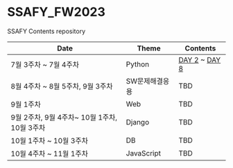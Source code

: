 # SSAFY_FW2023

SSAFY Contents repository 

|Date|Theme|Contents|
|---|---|----|
|7월 3주차 ~ 7월 4주차|Python|[DAY 2](https://github.com/yamuzin-oksusu/SSAFY_FW2023/blob/master/python_ws_2.md) ~ [DAY 8](https://github.com/yamuzin-oksusu/SSAFY_FW2023/blob/master/python_ws_8.md)|
|8월 4주차 ~ 8월 5주차, 9월 3주차|SW문제해결응용|TBD|
|9월 1주차|Web|TBD|
|9월 2주차, 9월 4주차~ 10월 1주차, 10월 3주차|Django|TBD|
|10월 1주차 ~ 10월 3주차|DB|TBD|
|10월 4주차 ~ 11월 1주차 |JavaScript|TBD|

